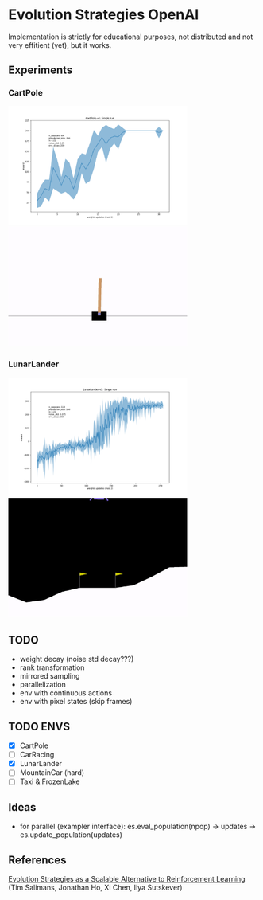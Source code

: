 # Evolution Strategies OpenAI

Implementation is strictly for educational purposes, not distributed and not very effitient (yet), but it works.


## Experiments

### CartPole

<p float="left">
  <img src="plots/test_CartPole_v1.png" width="360" />
  <img src="plots/gifs/best_pole.gif" width="360" /> 
</p>

### LunarLander

<p float="left">
  <img src="plots/test_LunarLander_v3.png" width="360" />
  <img src="plots/gifs/best_lunar.gif" width="360" /> 
</p>


## TODO

- weight decay (noise std decay???)
- rank transformation 
- mirrored sampling
- parallelization
- env with continuous actions
- env with pixel states (skip frames)

## TODO ENVS

- [x] CartPole   
- [ ] CarRacing      
- [x] LunarLander    
- [ ] MountainCar (hard)     
- [ ] Taxi & FrozenLake  

## Ideas

- for parallel (exampler interface): es.eval_population(npop) -> updates -> es.update_population(updates)
<!-- функция берет модель, рандомно меняет веса, прогоняет, получает ревард и возвращает апдйет весов сразу -> легче параллелить,
 чем если отдельно генерировать сначала популяцию, потом ее отдельно прогонять, а потом уже апдейтить -->


## References

[Evolution Strategies as a Scalable Alternative to Reinforcement Learning](https://arxiv.org/abs/1703.03864) (Tim Salimans, Jonathan Ho, Xi Chen, Ilya Sutskever)
